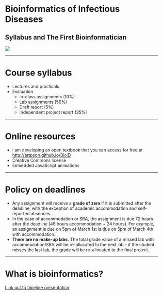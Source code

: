 # Bioinformatics of Infectious Diseases
## Syllabus and The First Bioinformatician
![](https://imgs.xkcd.com/comics/it_begins.png)

---

# Course syllabus

* Lectures and practicals
* Evaluation
  * In-class assignments (10%)
  * Lab assignments (50%)
  * Draft report (5%)
  * Independent project report (35%)

---

# Online resources

* I am developing an open textbook that you can access for free at http://artpoon.github.io/BioID
* Creative Commons license
* Embedded JavaScript animations

---

# Policy on deadlines

* Any assignment will receive a **grade of zero** if it is submitted after the deadline, with the exception of academic accommodation and self-reported absences.
* In the case of accommodation or SRA, the assignment is due 72 hours after the deadline (48 hours accommodation + 24 hours).  For example, an assignment is due on 5pm of March 1st is due on 5pm of March 4th with accommodation.
* **There are no make-up labs.**  The total grade value of a missed lab with accommodation/SRA will be re-allocated to the next lab - if the student misses the last lab, the grade will be re-allocated to the final project.

---

# What is bioinformatics?

[Link out to timeline presentation](https://slides.filogeneti.ca/TimelineJS3/bioinfo.html)
